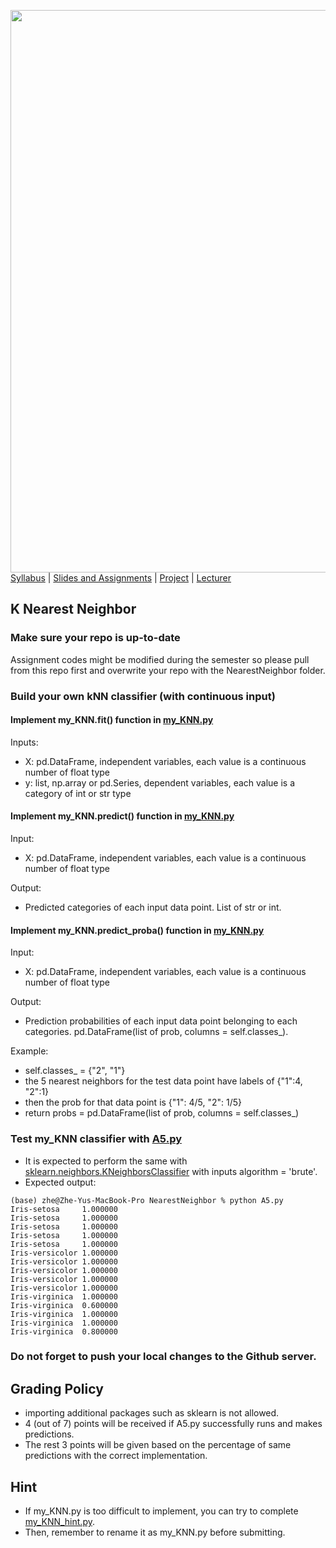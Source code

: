 [<img width=900 src="../img/title.png?raw=yes">](../README.md)   
[Syllabus](../README.md) |
[Slides and Assignments](README.md) |
[Project](project.md) |
[Lecturer](http://zhe-yu.github.io) 



## K Nearest Neighbor

### Make sure your repo is up-to-date

Assignment codes might be modified during the semester so please pull from this repo first and overwrite your repo with the NearestNeighbor folder. 

### Build your own kNN classifier (with continuous input)

#### Implement my_KNN.fit() function in [my_KNN.py](../assignments/NearestNeighbor/my_KNN.py)
Inputs:
- X: pd.DataFrame, independent variables, each value is a continuous number of float type
- y: list, np.array or pd.Series, dependent variables, each value is a category of int or str type

#### Implement my_KNN.predict() function in [my_KNN.py](../assignments/NearestNeighbor/my_KNN.py)
Input:
- X: pd.DataFrame, independent variables, each value is a continuous number of float type

Output:
- Predicted categories of each input data point. List of str or int.

#### Implement my_KNN.predict_proba() function in [my_KNN.py](../assignments/NearestNeighbor/my_KNN.py)
Input:
- X: pd.DataFrame, independent variables, each value is a continuous number of float type

Output:
- Prediction probabilities of each input data point belonging to each categories. pd.DataFrame(list of prob, columns = self.classes_).

Example:
- self.classes_ = {"2", "1"}
- the 5 nearest neighbors for the test data point have labels of {"1":4, "2":1}
- then the prob for that data point is {"1": 4/5, "2": 1/5}
- return probs = pd.DataFrame(list of prob, columns = self.classes_)

### Test my_KNN classifier with [A5.py](../assignments/NearestNeighbor/A5.py)
 - It is expected to perform the same with [sklearn.neighbors.KNeighborsClassifier](https://scikit-learn.org/stable/modules/generated/sklearn.neighbors.KNeighborsClassifier.html) with inputs algorithm = 'brute'.
 - Expected output:
 ```
 (base) zhe@Zhe-Yus-MacBook-Pro NearestNeighbor % python A5.py 
Iris-setosa     1.000000
Iris-setosa     1.000000
Iris-setosa     1.000000
Iris-setosa     1.000000
Iris-setosa     1.000000
Iris-versicolor 1.000000
Iris-versicolor 1.000000
Iris-versicolor 1.000000
Iris-versicolor 1.000000
Iris-versicolor 1.000000
Iris-virginica  1.000000
Iris-virginica  0.600000
Iris-virginica  1.000000
Iris-virginica  1.000000
Iris-virginica  0.800000
 ```
 


### Do not forget to push your local changes to the Github server.

 
 ## Grading Policy
 - importing additional packages such as sklearn is not allowed.
 - 4 (out of 7) points will be received if A5.py successfully runs and makes predictions.
 - The rest 3 points will be given based on the percentage of same predictions with the correct implementation.

## Hint
 - If my_KNN.py is too difficult to implement, you can try to complete [my_KNN_hint.py](../assignments/NearestNeighbor/my_KNN_hint.py).
 - Then, remember to rename it as my_KNN.py before submitting.
